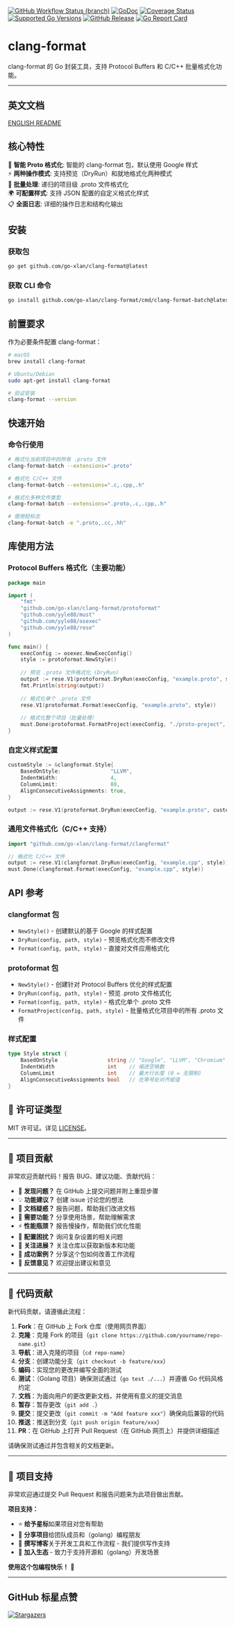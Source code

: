 [![GitHub Workflow Status (branch)](https://img.shields.io/github/actions/workflow/status/go-xlan/clang-format/release.yml?branch=main&label=BUILD)](https://github.com/go-xlan/clang-format/actions/workflows/release.yml?query=branch%3Amain)
[![GoDoc](https://pkg.go.dev/badge/github.com/go-xlan/clang-format)](https://pkg.go.dev/github.com/go-xlan/clang-format)
[![Coverage Status](https://img.shields.io/coveralls/github/go-xlan/clang-format/main.svg)](https://coveralls.io/github/go-xlan/clang-format?branch=main)
[![Supported Go Versions](https://img.shields.io/badge/Go-1.22-lightgrey.svg)](https://go.dev/)
[![GitHub Release](https://img.shields.io/github/release/go-xlan/clang-format.svg)](https://github.com/go-xlan/clang-format/releases)
[![Go Report Card](https://goreportcard.com/badge/github.com/go-xlan/clang-format)](https://goreportcard.com/report/github.com/go-xlan/clang-format)

# clang-format

clang-format 的 Go 封装工具，支持 Protocol Buffers 和 C/C++ 批量格式化功能。

---

<!-- TEMPLATE (ZH) BEGIN: LANGUAGE NAVIGATION -->
## 英文文档

[ENGLISH README](README.md)
<!-- TEMPLATE (ZH) END: LANGUAGE NAVIGATION -->

## 核心特性

🎯 **智能 Proto 格式化**: 智能的 clang-format 包，默认使用 Google 样式  
⚡ **两种操作模式**: 支持预览（DryRun）和就地格式化两种模式  
🔄 **批量处理**: 递归的项目级 .proto 文件格式化  
🌍 **可配置样式**: 支持 JSON 配置的自定义格式化样式  
📋 **全面日志**: 详细的操作日志和结构化输出

## 安装

### 获取包

```bash
go get github.com/go-xlan/clang-format@latest
```

### 获取 CLI 命令

```bash
go install github.com/go-xlan/clang-format/cmd/clang-format-batch@latest
```

## 前置要求

作为必要条件配置 clang-format：

```bash
# macOS
brew install clang-format

# Ubuntu/Debian
sudo apt-get install clang-format

# 验证安装
clang-format --version
```

## 快速开始

### 命令行使用

```bash
# 格式化当前项目中的所有 .proto 文件
clang-format-batch --extensions=".proto"

# 格式化 C/C++ 文件
clang-format-batch --extensions=".c,.cpp,.h"

# 格式化多种文件类型
clang-format-batch --extensions=".proto,.c,.cpp,.h"

# 使用短标志
clang-format-batch -e ".proto,.cc,.hh"
```

## 库使用方法

### Protocol Buffers 格式化（主要功能）

```go
package main

import (
    "fmt"
    "github.com/go-xlan/clang-format/protoformat"
    "github.com/yyle88/must"
    "github.com/yyle88/osexec"
    "github.com/yyle88/rese"
)

func main() {
    execConfig := osexec.NewExecConfig()
    style := protoformat.NewStyle()
    
    // 预览 .proto 文件格式化 (DryRun)
    output := rese.V1(protoformat.DryRun(execConfig, "example.proto", style))
    fmt.Println(string(output))
    
    // 格式化单个 .proto 文件
	rese.V1(protoformat.Format(execConfig, "example.proto", style))
    
    // 格式化整个项目（批量处理）
    must.Done(protoformat.FormatProject(execConfig, "./proto-project", style))
}
```

### 自定义样式配置

```go
customStyle := &clangformat.Style{
    BasedOnStyle:                "LLVM",
    IndentWidth:                 4,
    ColumnLimit:                 80,
    AlignConsecutiveAssignments: true,
}

output := rese.V1(protoformat.DryRun(execConfig, "example.proto", customStyle))
```

### 通用文件格式化（C/C++ 支持）

```go
import "github.com/go-xlan/clang-format/clangformat"

// 格式化 C/C++ 文件
output := rese.V1(clangformat.DryRun(execConfig, "example.cpp", style))
must.Done(clangformat.Format(execConfig, "example.cpp", style))
```

## API 参考

### clangformat 包

- `NewStyle()` - 创建默认的基于 Google 的样式配置
- `DryRun(config, path, style)` - 预览格式化而不修改文件
- `Format(config, path, style)` - 直接对文件应用格式化

### protoformat 包

- `NewStyle()` - 创建针对 Protocol Buffers 优化的样式配置
- `DryRun(config, path, style)` - 预览 .proto 文件格式化
- `Format(config, path, style)` - 格式化单个 .proto 文件
- `FormatProject(config, path, style)` - 批量格式化项目中的所有 .proto 文件

### 样式配置

```go
type Style struct {
    BasedOnStyle                string // "Google", "LLVM", "Chromium" 等
    IndentWidth                 int    // 缩进空格数
    ColumnLimit                 int    // 最大行长度 (0 = 无限制)
    AlignConsecutiveAssignments bool   // 在等号处对齐赋值
}
```

<!-- TEMPLATE (ZH) BEGIN: STANDARD PROJECT FOOTER -->
<!-- VERSION 2025-09-06 04:53:24.895249 +0000 UTC -->

## 📄 许可证类型

MIT 许可证。详见 [LICENSE](LICENSE)。

---

## 🤝 项目贡献

非常欢迎贡献代码！报告 BUG、建议功能、贡献代码：

- 🐛 **发现问题？** 在 GitHub 上提交问题并附上重现步骤
- 💡 **功能建议？** 创建 issue 讨论您的想法
- 📖 **文档疑惑？** 报告问题，帮助我们改进文档
- 🚀 **需要功能？** 分享使用场景，帮助理解需求
- ⚡ **性能瓶颈？** 报告慢操作，帮助我们优化性能
- 🔧 **配置困扰？** 询问复杂设置的相关问题
- 📢 **关注进展？** 关注仓库以获取新版本和功能
- 🌟 **成功案例？** 分享这个包如何改善工作流程
- 💬 **反馈意见？** 欢迎提出建议和意见

---

## 🔧 代码贡献

新代码贡献，请遵循此流程：

1. **Fork**：在 GitHub 上 Fork 仓库（使用网页界面）
2. **克隆**：克隆 Fork 的项目（`git clone https://github.com/yourname/repo-name.git`）
3. **导航**：进入克隆的项目（`cd repo-name`）
4. **分支**：创建功能分支（`git checkout -b feature/xxx`）
5. **编码**：实现您的更改并编写全面的测试
6. **测试**：（Golang 项目）确保测试通过（`go test ./...`）并遵循 Go 代码风格约定
7. **文档**：为面向用户的更改更新文档，并使用有意义的提交消息
8. **暂存**：暂存更改（`git add .`）
9. **提交**：提交更改（`git commit -m "Add feature xxx"`）确保向后兼容的代码
10. **推送**：推送到分支（`git push origin feature/xxx`）
11. **PR**：在 GitHub 上打开 Pull Request（在 GitHub 网页上）并提供详细描述

请确保测试通过并包含相关的文档更新。

---

## 🌟 项目支持

非常欢迎通过提交 Pull Request 和报告问题来为此项目做出贡献。

**项目支持：**

- ⭐ **给予星标**如果项目对您有帮助
- 🤝 **分享项目**给团队成员和（golang）编程朋友
- 📝 **撰写博客**关于开发工具和工作流程 - 我们提供写作支持
- 🌟 **加入生态** - 致力于支持开源和（golang）开发场景

**使用这个包编程快乐！** 🎉

<!-- TEMPLATE (ZH) END: STANDARD PROJECT FOOTER -->

---

## GitHub 标星点赞

[![Stargazers](https://starchart.cc/go-xlan/clang-format.svg?variant=adaptive)](https://starchart.cc/go-xlan/clang-format)